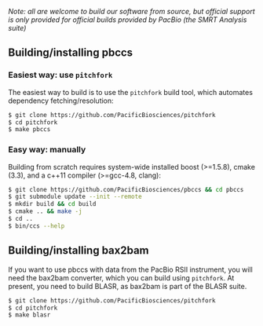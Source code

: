 *Note: all are welcome to build our software from source, but official
 support is only provided for official builds provided by PacBio
 (the SMRT Analysis suite)*

## Building/installing pbccs

### Easiest way: use `pitchfork`

The easiest way to build is to use the `pitchfork` build tool, which
automates dependency fetching/resolution:

  ```sh
  $ git clone https://github.com/PacificBiosciences/pitchfork
  $ cd pitchfork
  $ make pbccs
  ```

### Easy way: manually

Building from scratch requires system-wide installed boost (>=1.5.8), 
cmake (3.3), and a c++11 compiler (>=gcc-4.8, clang):

  ```sh
  $ git clone https://github.com/PacificBiosciences/pbccs && cd pbccs
  $ git submodule update --init --remote
  $ mkdir build && cd build
  $ cmake .. && make -j
  $ cd ..
  $ bin/ccs --help
  ```

## Building/installing bax2bam

If you want to use pbccs with data from the PacBio RSII instrument,
you will need the bax2bam converter, which you can build using
`pitchfork`.  At present, you need to build BLASR, as bax2bam is part
of the BLASR suite.

  ```sh
  $ git clone https://github.com/PacificBiosciences/pitchfork
  $ cd pitchfork
  $ make blasr
  ```
